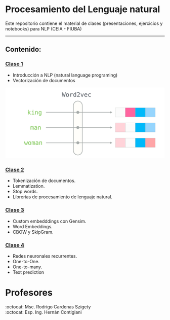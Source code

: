 # Procesamiento del Lenguaje natural
Este repositorio contiene el material de clases (presentaciones, ejercicios y notebooks) para NLP (CEIA - FIUBA)

---

## Contenido:

### [Clase 1](Desafio_1_word2vec.ipynb) 
* Introducción a NLP (natural language programing)
* Vectorización de documentos

<p align="center" float="left" justify-content="center">
    <img src="./imagen/word2vec.jpg" alt="word2vec" class="center"/>
</p>

### [Clase 2](Desafio_2_Bot_DNN_Spacy_esp.ipynb) 
* Tokenización de documentos.
* Lemmatization.
* Stop words.
* Librerías de procesamiento de lenguaje natural.

### [Clase 3](Desafio_3_Custom_embedding_con_Gensim.ipynb) 
* Custom embedddings con Gensim.
* Word Embeddings.
* CBOW y SkipGram.

### [Clase 4](Desafio_4_Predicción_Palabra.ipynb) 
* Redes neuronales recurrentes.
* One-to-One.
* One-to-many.
* Text prediction


# Profesores
:octocat: Msc. Rodrigo Cardenas Szigety\
:octocat: Esp. Ing. Hernán Contigiani